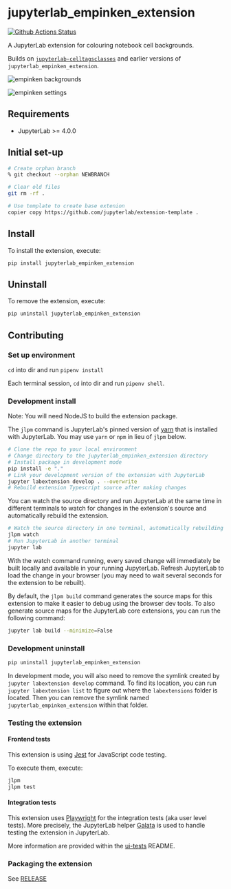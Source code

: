 # jupyterlab_empinken_extension

[![Github Actions Status](https://github.com/innovationOUtside/jupyterlab_empinken_extension/workflows/Build/badge.svg)](https://github.com/innovationOUtside/jupyterlab_empinken_extension/actions/workflows/build.yml)

A JupyterLab extension for colouring notebook cell backgrounds.

Builds on [`jupyterlab-celltagsclasses`](https://github.com/parmentelat/jupyterlab-celltagsclasses) and earlier versions of `jupyterlab_empinken_extension`.

![empinken backgrounds](images/empinken-backgrounds.png)

![empinken settings](images/empinken-settings.png)

## Requirements

- JupyterLab >= 4.0.0

## Initial set-up

```bash
# Create orphan branch
% git checkout --orphan NEWBRANCH

# Clear old files
git rm -rf .

# Use template to create base extenion
copier copy https://github.com/jupyterlab/extension-template .

```

## Install

To install the extension, execute:

```bash
pip install jupyterlab_empinken_extension
```

## Uninstall

To remove the extension, execute:

```bash
pip uninstall jupyterlab_empinken_extension
```

## Contributing

### Set up environment

`cd` into dir and run `pipenv install`

Each terminal session, `cd` into dir and run `pipenv shell`.

### Development install

Note: You will need NodeJS to build the extension package.

The `jlpm` command is JupyterLab's pinned version of
[yarn](https://yarnpkg.com/) that is installed with JupyterLab. You may use
`yarn` or `npm` in lieu of `jlpm` below.

```bash
# Clone the repo to your local environment
# Change directory to the jupyterlab_empinken_extension directory
# Install package in development mode
pip install -e "."
# Link your development version of the extension with JupyterLab
jupyter labextension develop . --overwrite
# Rebuild extension Typescript source after making changes

```

You can watch the source directory and run JupyterLab at the same time in different terminals to watch for changes in the extension's source and automatically rebuild the extension.

```bash
# Watch the source directory in one terminal, automatically rebuilding when needed
jlpm watch
# Run JupyterLab in another terminal
jupyter lab
```

With the watch command running, every saved change will immediately be built locally and available in your running JupyterLab. Refresh JupyterLab to load the change in your browser (you may need to wait several seconds for the extension to be rebuilt).

By default, the `jlpm build` command generates the source maps for this extension to make it easier to debug using the browser dev tools. To also generate source maps for the JupyterLab core extensions, you can run the following command:

```bash
jupyter lab build --minimize=False
```

### Development uninstall

```bash
pip uninstall jupyterlab_empinken_extension
```

In development mode, you will also need to remove the symlink created by `jupyter labextension develop`
command. To find its location, you can run `jupyter labextension list` to figure out where the `labextensions`
folder is located. Then you can remove the symlink named `jupyterlab_empinken_extension` within that folder.

### Testing the extension

#### Frontend tests

This extension is using [Jest](https://jestjs.io/) for JavaScript code testing.

To execute them, execute:

```sh
jlpm
jlpm test
```

#### Integration tests

This extension uses [Playwright](https://playwright.dev/docs/intro) for the integration tests (aka user level tests).
More precisely, the JupyterLab helper [Galata](https://github.com/jupyterlab/jupyterlab/tree/master/galata) is used to handle testing the extension in JupyterLab.

More information are provided within the [ui-tests](./ui-tests/README.md) README.

### Packaging the extension

See [RELEASE](RELEASE.md)
